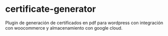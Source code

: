 # certificate-generator
Plugin de generación de certificados en pdf para wordpress con integración con woocommerce y almacenamiento con google cloud.
